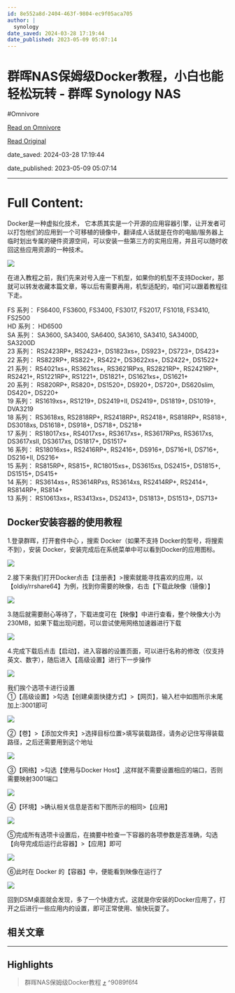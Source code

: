 ```yaml
---
id: 8e552a8d-2404-463f-9804-ec9f05aca705
author: |
  synology
date_saved: 2024-03-28 17:19:44
date_published: 2023-05-09 05:07:14
---
```


# 群晖NAS保姆级Docker教程，小白也能轻松玩转 - 群晖 Synology NAS
#Omnivore

[Read on Omnivore](https://omnivore.app/me/nas-docker-synology-nas-18e86eedbca)

[Read Original](https://www.suncan.com.cn/archives/8506)

date_saved: 2024-03-28 17:19:44

date_published: 2023-05-09 05:07:14

--- 

# Full Content: 

Docker是一种虚拟化技术， 它本质其实是一个开源的应用容器引擎，让开发者可以打包他们的应用到一个可移植的镜像中，翻译成人话就是在你的电脑/服务器上临时划出专属的硬件资源空间，可以安装一些第三方的实用应用，并且可以随时收回这些应用资源的一种技术。

![](https://proxy-prod.omnivore-image-cache.app/803x536,s8e4LVJum688fRlSUlGPdZ-tw2i0EGuaSTXB-WilmLnM/https://www.suncan.com.cn/wp-content/uploads/2023/05/%E9%BB%98%E8%AE%A4%E6%A0%87%E9%A2%98__2023-05-0916_42_24-1.jpeg)

在进入教程之前，我们先来对号入座一下机型，如果你的机型不支持Docker，那就可以转发收藏本篇文章，等以后有需要再用，机型适配的，咱们可以跟着教程往下走。

FS 系列： FS6400, FS3600, FS3400, FS3017, FS2017, FS1018, FS3410, FS2500  
HD 系列： HD6500  
SA 系列： SA3600, SA3400, SA6400, SA3610, SA3410, SA3400D, SA3200D  
23 系列： RS2423RP+, RS2423+, DS1823xs+, DS923+, DS723+, DS423+  
22 系列： RS822RP+, RS822+, RS422+, DS3622xs+, DS2422+, DS1522+  
21 系列： RS4021xs+, RS3621xs+, RS3621RPxs, RS2821RP+, RS2421RP+, RS2421+, RS1221RP+, RS1221+, DS1821+, DS1621xs+, DS1621+  
20 系列： RS820RP+, RS820+, DS1520+, DS920+, DS720+, DS620slim, DS420+, DS220+  
19 系列： RS1619xs+, RS1219+, DS2419+II, DS2419+, DS1819+, DS1019+, DVA3219  
18 系列： RS3618xs, RS2818RP+, RS2418RP+, RS2418+, RS818RP+, RS818+, DS3018xs, DS1618+, DS918+, DS718+, DS218+  
17 系列： RS18017xs+, RS4017xs+, RS3617xs+, RS3617RPxs, RS3617xs, DS3617xsII, DS3617xs, DS1817+, DS1517+  
16 系列： RS18016xs+, RS2416RP+, RS2416+, DS916+, DS716+II, DS716+, DS216+II, DS216+  
15 系列： RS815RP+, RS815+, RC18015xs+, DS3615xs, DS2415+, DS1815+, DS1515+, DS415+  
14 系列： RS3614xs+, RS3614RPxs, RS3614xs, RS2414RP+, RS2414+, RS814RP+, RS814+  
13 系列： RS10613xs+, RS3413xs+, DS2413+, DS1813+, DS1513+, DS713+

## Docker安装容器的使用教程

1.登录群晖，打开套件中心 ，搜索 Docker（如果不支持 Docker的型号，将搜索不到），安装 Docker，安装完成后在系统菜单中可以看到Docker的应用图标。

![](https://proxy-prod.omnivore-image-cache.app/833x479,syvSlTw_If8LjlrVFM147e5S7s-fDL5S1FE4y2e1bJ34/https://www.suncan.com.cn/wp-content/uploads/2023/05/%E5%BE%AE%E4%BF%A1%E5%9B%BE%E7%89%87_20230509165529.png)

2.接下来我们打开Docker点击【注册表】>搜索就能寻找喜欢的应用，以【oldiy/rrshare64】为例，找到你需要的映像，右击【下载此映像（镜像）】

![](https://proxy-prod.omnivore-image-cache.app/813x437,sGbe679H-Ip8oD19yueU_MuQO1AAZP2PCRZPHmYcBYPs/https://www.suncan.com.cn/wp-content/uploads/2023/05/9992b7762bdd1d57909275aa359051b3-1.png)

3.随后就需要耐心等待了，下载进度可在【映像】中进行查看，整个映像大小为230MB，如果下载出现问题，可以尝试使用网络加速器进行下载

![](https://proxy-prod.omnivore-image-cache.app/800x430,sdrGYqp9jIMjdluigm4NhbN9vZoR7Jf5l6WOXvrLMTFg/https://www.suncan.com.cn/wp-content/uploads/2023/05/60b469098284561028491504cbfec928.png)

4.完成下载后点击【启动】，进入容器的设置页面，可以进行名称的修改（仅支持英文、数字），随后进入【高级设置】进行下一步操作

![](https://proxy-prod.omnivore-image-cache.app/702x501,s5e7ZoSoou0oGhMd3hhY_ucm7L1XDixtBkBA0r4Ul5ZY/https://www.suncan.com.cn/wp-content/uploads/2023/05/05b2a35301f46993006133736fefefed.png)

我们挨个选项卡进行设置  
①【高级设置】>勾选【创建桌面快捷方式】>【网页】，输入栏中如图所示末尾加上:3001即可

![](https://proxy-prod.omnivore-image-cache.app/704x597,saqMmFmxnLnsGqNYJlMkmqqqXiofPa4hVRD6CBLMmUl4/https://www.suncan.com.cn/wp-content/uploads/2023/05/4fe8e14e544ac20fbd0d9fd952841402.png)

②【卷】>【添加文件夹】>选择目标位置>填写装载路径，请务必记住写得装载路径，之后还需要用到这个地址

![](https://proxy-prod.omnivore-image-cache.app/707x598,s9F3ViU1MNCrF3ba1Q28-WOyoiR_dkIjuliMiO11bT_A/https://www.suncan.com.cn/wp-content/uploads/2023/05/e17e62a2c126ffa40d0b5f35447efe2f.png)

③【网络】>勾选【使用与Docker Host】,这样就不需要设置相应的端口，否则需要映射3001端口

![](https://proxy-prod.omnivore-image-cache.app/709x602,seOAXFFJruyxq2CQ2eTFGc3NFPkX6-PKv3D6mZoks8rA/https://www.suncan.com.cn/wp-content/uploads/2023/05/332b8b5d7b23ca028c0cc020858d5fed.png)

④【环境】>确认相关信息是否和下图所示的相同>【应用】

![](https://proxy-prod.omnivore-image-cache.app/709x600,safk-eAaosxGK-2KS_fcKf9ijtIsqEWoA7JA2md1ueOc/https://www.suncan.com.cn/wp-content/uploads/2023/05/b80e9e79e99e0a87fdc6dd02baae6d39.png)

⑤完成所有选项卡设置后，在摘要中检查一下容器的各项参数是否准确，勾选【向导完成后运行此容器】>【应用】即可

![](https://proxy-prod.omnivore-image-cache.app/702x501,sDUgPggW1k3AReJiScmmuUDBCp55LHPwsbV-JsGS--60/https://www.suncan.com.cn/wp-content/uploads/2023/05/d6cc8d8cc1322ec04faa0dc6f68a7611.png)

⑥此时在 Docker 的【容器】中，便能看到映像在运行了

![](https://proxy-prod.omnivore-image-cache.app/704x378,sGHFLekjzIKZt-OwznlJ9NziIie7UXwvb3gwwi1MN-s4/https://www.suncan.com.cn/wp-content/uploads/2023/05/b1e5c048d92b8a4b66320bc9b3b5f38d.png)

回到DSM桌面就会发现，多了一个快捷方式，这就是你安装的Docker应用了，打开之后进行一些应用内的设置，即可正常使用、愉快玩耍了。

## 相关文章

---

## Highlights

> 群晖NAS保姆级Docker教程 [⤴️](https://omnivore.app/me/nas-docker-synology-nas-18e86eedbca#9089f6f4-f256-433a-be8e-463a627cc05f)  ^9089f6f4

